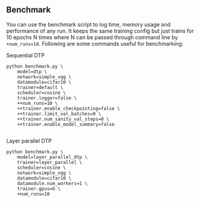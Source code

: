 ## Benchmark 

You can use the benchmark script to log time, memory usage and performance of any run. It keeps the same training config but just trains for 10 epochs N times where N can be passed through command line by `+num_runs=10`. Following are some commands useful for benchmarking:


Sequential DTP
```
python benchmark.py \
    model=dtp \
    network=simple_vgg \
    datamodule=cifar10 \
    trainer=default \
    scheduler=cosine \
    trainer.logger=false \
    ++num_runs=10 \
    ++trainer.enable_checkpointing=false \
    ++trainer.limit_val_batches=0 \
    ++trainer.num_sanity_val_steps=0 \
    ++trainer.enable_model_summary=false 
    
```


Layer parallel DTP
```
python benchmark.py \
    model=layer_parallel_dtp \
    trainer=layer_parallel \
    scheduler=cosine \
    network=simple_vgg \
    datamodule=cifar10 \
    datamodule.num_workers=1 \
    trainer.gpus=6 \
    +num_runs=10
```
